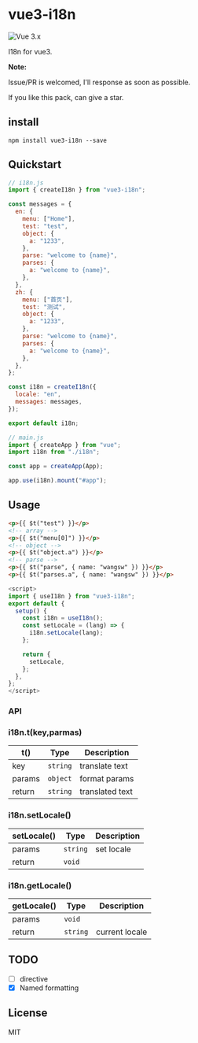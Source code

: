 # vue3-i18n

![Vue 3.x](https://img.shields.io/badge/vue-3.x-green.svg "Vue 3 Compatible")

I18n for vue3.

**Note:**

Issue/PR is welcomed, I'll response as soon as possible.

If you like this pack, can give a star.

## install

`npm install vue3-i18n --save`

## Quickstart

```javascript
// i18n.js
import { createI18n } from "vue3-i18n";

const messages = {
  en: {
    menu: ["Home"],
    test: "test",
    object: {
      a: "1233",
    },
    parse: "welcome to {name}",
    parses: {
      a: "welcome to {name}",
    },
  },
  zh: {
    menu: ["首页"],
    test: "测试",
    object: {
      a: "1233",
    },
    parse: "welcome to {name}",
    parses: {
      a: "welcome to {name}",
    },
  },
};

const i18n = createI18n({
  locale: "en",
  messages: messages,
});

export default i18n;
```

```javascript
// main.js
import { createApp } from "vue";
import i18n from "./i18n";

const app = createApp(App);

app.use(i18n).mount("#app");
```

## Usage

```html
<p>{{ $t("test") }}</p>
<!-- array -->
<p>{{ $t("menu[0]") }}</p>
<!-- object -->
<p>{{ $t("object.a") }}</p>
<!-- parse -->
<p>{{ $t("parse", { name: "wangsw" }) }}</p>
<p>{{ $t("parses.a", { name: "wangsw" }) }}</p>
```

```javascript
<script>
import { useI18n } from "vue3-i18n";
export default {
  setup() {
    const i18n = useI18n();
    const setLocale = (lang) => {
      i18n.setLocale(lang);
    };

    return {
      setLocale,
    };
  },
};
</script>
```

### API

### i18n.t(key,parmas)

| t()    | Type     | Description     |
| ------ | -------- | --------------- |
| key    | `string` | translate text  |
| params | `object` | format params   |
| return | `string` | translated text |

### i18n.setLocale()

| setLocale() | Type     | Description |
| ----------- | -------- | ----------- |
| params      | `string` | set locale  |
| return      | `void`   |             |

### i18n.getLocale()

| getLocale() | Type     | Description    |
| ----------- | -------- | -------------- |
| params      | `void`   |                |
| return      | `string` | current locale |

## TODO

- [ ] directive
- [x] Named formatting

## License

MIT
